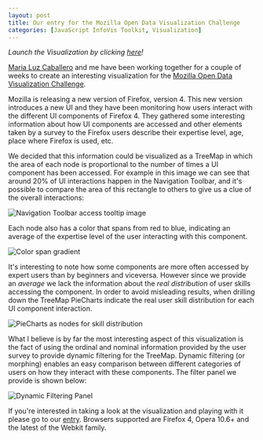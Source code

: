 ```yaml
--- 
layout: post
title: Our entry for the Mozilla Open Data Visualization Challenge
categories: [JavaScript InfoVis Toolkit, Visualization]
---
```


*Launch the Visualization by clicking [here](/blog/assets/modvc/pilot/pilot.html)!*

[Maria Luz Caballero](http://uxnerd.com/) and me have been working together for a couple of weeks to create an interesting visualization for the [Mozilla Open Data Visualization Challenge](http://design-challenge.mozillalabs.com/open-data/OpenDataCompetition/).

Mozilla is releasing a new version of Firefox, version 4. This new version introduces a new UI and they have been monitoring how users interact with 
the different UI components of Firefox 4. They gathered some interesting information about how UI components are accessed and other elements taken by a survey to the Firefox users describe their expertise level, age, place where Firefox is used, etc.

We decided that this information could be visualized as a TreeMap in which the area of each node is proportional to the number of times a UI component has been accessed. For example in this 
image we can see that around 20% of UI interactions happen in the Navigation Toolbar, and it's possible to compare the area of this rectangle to others to give us a clue of the overall interactions:

![Navigation Toolbar access tooltip image](/blog/assets/modvc/tm1.png)

Each node also has a color that spans from red to blue, indicating an average of the expertise level of the user interacting with this component.

![Color span gradient](/blog/assets/modvc/tm2.png)

It's interesting to note how some components are more often accessed by expert users than by beginners and viceversa. However since we provide an *average* we lack 
the information about the *real distribution* of user skills accessing the component. In order to avoid misleading results, when drilling down the TreeMap 
PieCharts indicate the real user skill distribution for each UI component interaction.

![PieCharts as nodes for skill distribution](/blog/assets/modvc/tm3.png)

What I believe is by far the most interesting aspect of this visualization is the fact of using the ordinal and nominal information provided by the user survey 
to provide dynamic filtering for the TreeMap. Dynamic filtering (or morphing) enables an easy comparison between different categories of users on how they interact with 
these components. The filter panel we provide is shown below:

![Dynamic Filtering Panel](/blog/assets/modvc/tm4.png)

If you're interested in taking a look at the visualization and playing with it please go to our [entry](/blog/assets/modvc/pilot/pilot.html). Browsers supported are Firefox 4, Opera 10.6+ and the latest of the Webkit family.
